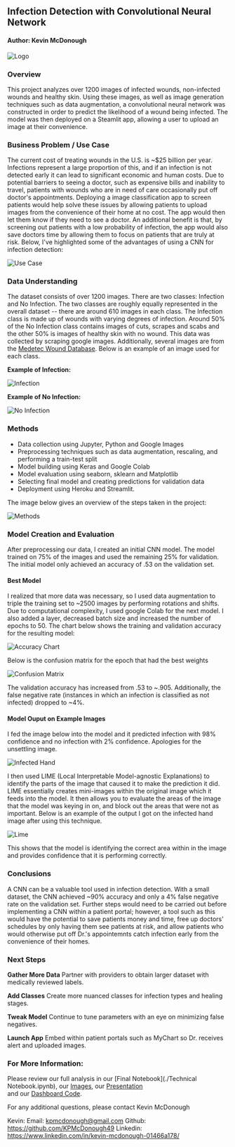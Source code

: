 ## Infection Detection with Convolutional Neural Network
#### Author: Kevin McDonough 
![Logo](Images/Digital_healthcare_logo.png)

### Overview
This project analyzes over 1200 images of infected wounds, non-infected wounds and healthy skin. Using these images, as well as image generation techniques such as data augmentation, a convolutional neural network was constructed in order to predict the likelihood of a wound being infected. The model was then deployed on a Steamlit app, allowing a user to upload an image at their convenience. 

### Business Problem / Use Case 
The current cost of treating wounds in the U.S. is ~$25 billion per year. Infections represent a large proportion of this, and if an infection is not detected early it can lead to significant economic and human costs. Due to potential barriers to seeing a doctor, such as expensive bills and inability to travel, patients with wounds who are in need of care occasionally put off doctor's appointments. Deploying a image classification app to screen patients would help solve these issues by allowing patients to upload images from the convenience of their home at no cost. The app would then let them know if they need to see a doctor. An additional benefit is that, by screening out patients with a low probability of infection, the app would also save doctors time by allowing them to focus on patients that are truly at risk. Below, I've highlighted some of the advantages of using a CNN for infection detection: 

![Use Case](Images/Use_case.png)

### Data Understanding 
The dataset consists of over 1200 images. There are two classes: Infection and No Infection. The two classes are roughly equally represented in the overall dataset -- there are around 610 images in each class. The Infection class is made up of wounds with varying degrees of infection. Around 50% of the No Infection class contains images of cuts, scrapes and scabs and the other 50% is images of healthy skin with no wound. This data was collected by scraping google images. Additionally, several images are from the [Medetec Wound Database](http://www.medetec.co.uk/files/medetec-image-databases.html). Below is an example of an image used for each class. 

**Example of Infection:**

![Infection](Images/Infection_example.png)

**Example of No Infection:**

![No Infection](Images/No_infection_example.png)


### Methods
* Data collection using Jupyter, Python and Google Images
* Preprocessing techniques such as data augmentation, rescaling, and performing a train-test split  
* Model building using Keras and Google Colab 
* Model evaluation using seaborn, sklearn and Matplotlib
* Selecting final model and creating predictions for validation data
* Deployment using Heroku and Streamlit. 

The image below gives an overview of the steps taken in the project: 

![Methods](Images/Methods.png)


### Model Creation and Evaluation  

After preprocessing our data, I created an initial CNN model. The model trained on 75% of the images and used the remaining 25% for validation. The initial model only achieved an accuracy of .53 on the validation set. 

#### Best Model 

I realized that more data was necessary, so I used data augmentation to triple the training set to ~2500 images by performing rotations and shifts. Due to computational complexity, I used google Colab for the next model. I also added a layer, decreased batch size and increased the number of epochs to 50. The chart below shows the training and validation accuracy for the resulting model: 

![Accuracy Chart](Images/best_model_accuracy.png)

Below is the confusion matrix for the epoch that had the best weights 

![Confusion Matrix](Images/confusion_matrix.png)

The validation accuracy has increased from .53 to ~.905. Additionally, the false negative rate (instances in which an infection is classified as not infected) dropped to ~4%. 

#### Model Ouput on Example Images

I fed the image below into the model and it predicted infection with 98% confidence and no infection with 2% confidence. Apologies for the unsettling image.

![Infected Hand](Images/Infection_Example.jpg)

I then used LIME (Local Interpretable Model-agnostic Explanations) to identify the parts of the image that caused it to make the prediction it did. LIME essentially creates mini-images within the original image which it feeds into the model. It then allows you to evaluate the areas of the image that the model was keying in on, and block out the areas that were not as important. Below is an example of the output I got on the infected hand image after using this technique. 

![Lime](Images/Lime_Output.png)

This shows that the model is identifying the correct area within in the image and provides confidence that it is performing correctly. 


### Conclusions 

A CNN can be a valuable tool used in infection detection. With a small dataset, the CNN achieved ~90% accuracy and only a 4% false negative rate on the validation set. Further steps would need to be carried out before implementing a CNN within a patient portal; however, a tool such as this would have the potential to save patients money and time, free up doctors' schedules by only having them see patients at risk, and allow patients who would otherwise put off Dr.'s appointemnts catch infection early from the convenience of their homes. 

### Next Steps

**Gather More Data** Partner with providers to obtain larger dataset with medically reviewed labels.

**Add Classes** Create more nuanced classes for infection types and healing stages.

**Tweak Model** Continue to tune parameters with an eye on minimizing false negatives.

**Launch App** Embed within patient portals such as MyChart so Dr. receives alert and uploaded images. 

### For More Information:
Please review our full analysis in our [Final Notebook](./Technical Notebook.ipynb), our [Images](./Images), our [Presentation](./final_presentation_phase_3.pdf)   
and our [Dashboard Code](./working_notebooks/dashboard_code.py). 

For any additional questions, please contact Kevin McDonough

Kevin: 
Email: kpmcdonough@gmail.com
Github: https://github.com/KPMcDonough49
Linkedin: https://www.linkedin.com/in/kevin-mcdonough-01466a178/
